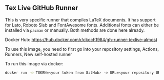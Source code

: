 ## Tex Live GitHub Runner

This is very specific runner that compiles LaTeX documents. It has support for Lato, Roboto Slab and FontAwesome fonts. Additional fonts can either be installed via `pacman` or manually. Both methods are done here already.

Docker Hub: https://hub.docker.com/r/dkoch1984/gh-runner-texlive-almost

To use this image, you need to first go into your repository settings, Actions, Runners, New self-hosted runner

To run this image via docker:

```bash
docker run -e TOKEN=<your token from GitHub> -e URL=<your repository URL> <image id>
```
